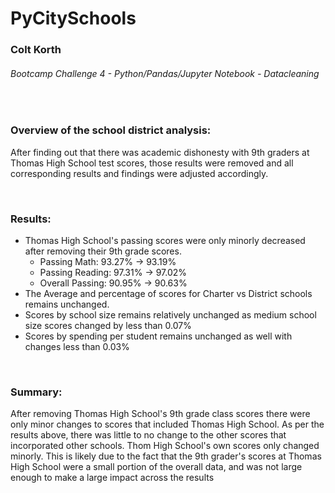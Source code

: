# PyCitySchools
### Colt Korth
###### Bootcamp Challenge 4 - Python/Pandas/Jupyter Notebook - Datacleaning
 
&nbsp;
 
### Overview of the school district analysis:
 
After finding out that there was academic dishonesty with 9th graders at Thomas High School test scores, those results were removed and all corresponding results and findings were adjusted accordingly.
 
&nbsp;
 
### Results:
 
* Thomas High School's passing scores were only minorly decreased after removing their 9th grade scores.
    * Passing Math: 93.27% -> 93.19%
    * Passing Reading: 97.31% -> 97.02%
    * Overall Passing: 90.95% -> 90.63%
* The Average and percentage of scores for Charter vs District schools remains unchanged.
* Scores by school size remains relatively unchanged as medium school size scores changed by less than 0.07%
* Scores by spending per student remains unchanged as well with changes less than 0.03%
 
&nbsp;
 
### Summary:
 
After removing Thomas High School's 9th grade class scores there were only minor changes to scores that included Thomas High School. As per the results above, there was little to no change to the other scores that incorporated other schools. Thom High School's own scores only changed minorly. This is likely due to the fact that the 9th grader's scores at Thomas High School were a small portion of the overall data, and was not large enough to make a large impact across the results